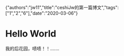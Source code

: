{"authors":"jw11","title":"ceshiJw的第一篇博文","tags":["1","2","6"],"date":"2020-03-06"}
# Hello World

我的后花园，啧啧！！.......
